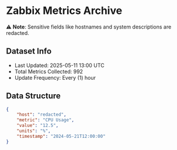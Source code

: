 # Zabbix Metrics Archive

⚠️ **Note**: Sensitive fields like hostnames and system descriptions are redacted.

## Dataset Info
- Last Updated: 2025-05-11 13:00 UTC
- Total Metrics Collected: 992
- Update Frequency: Every (1) hour

## Data Structure
```json
{
    "host": "redacted",
    "metric": "CPU Usage",
    "value": "12.5",
    "units": "%",
    "timestamp": "2024-05-21T12:00:00"
}
```
